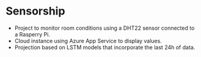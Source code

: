 # Sensorship
- Project to monitor room conditions using a DHT22 sensor connected to a Rasperry Pi.
- Cloud instance using Azure App Service to display values.
- Projection based on LSTM models that incorporate the last 24h of data.
